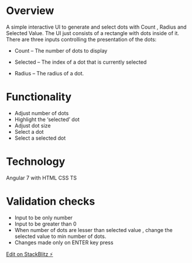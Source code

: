 # Overview 

 A simple interactive UI to generate and select dots with Count , Radius and Selected Value.
 The UI just consists of a rectangle with dots inside of it. There are three inputs controlling the presentation of the dots:

* Count – The number of dots to display

* Selected – The index of a dot that is currently selected

* Radius – The radius of a dot.

# Functionality
* Adjust number of dots  
* Highlight the ‘selected’ dot
* Adjust dot size
* Select a dot
* Select a selected dot


# Technology 
 Angular 7 with HTML CSS TS 
 
 # Validation checks
 * Input to be only number 
 * Input to be greater than 0 
 * When number of dots are lesser than selected value , change the selected value to min number of dots.
 * Changes made only on ENTER key press
 
 

[Edit on StackBlitz ⚡️](https://stackblitz.com/edit/angular-ktzw6j)
